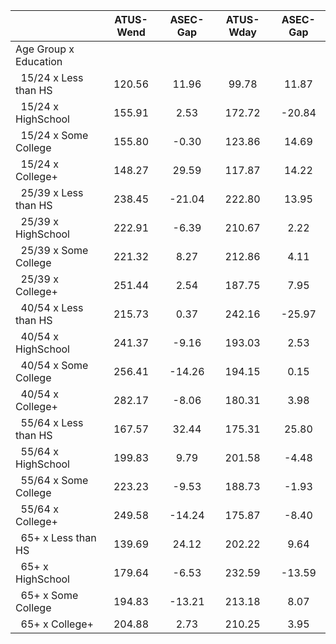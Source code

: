 
|                      |    ATUS-Wend |     ASEC-Gap |    ATUS-Wday |     ASEC-Gap |
| -------------------- | :----------: | :----------: | :----------: | :----------: |
| Age Group x Education |              |              |              |              |
| &nbsp;&nbsp;15/24 x Less than HS |       120.56 |        11.96 |        99.78 |        11.87 |
| &nbsp;&nbsp;15/24 x HighSchool |       155.91 |         2.53 |       172.72 |       -20.84 |
| &nbsp;&nbsp;15/24 x Some College |       155.80 |        -0.30 |       123.86 |        14.69 |
| &nbsp;&nbsp;15/24 x College+ |       148.27 |        29.59 |       117.87 |        14.22 |
| &nbsp;&nbsp;25/39 x Less than HS |       238.45 |       -21.04 |       222.80 |        13.95 |
| &nbsp;&nbsp;25/39 x HighSchool |       222.91 |        -6.39 |       210.67 |         2.22 |
| &nbsp;&nbsp;25/39 x Some College |       221.32 |         8.27 |       212.86 |         4.11 |
| &nbsp;&nbsp;25/39 x College+ |       251.44 |         2.54 |       187.75 |         7.95 |
| &nbsp;&nbsp;40/54 x Less than HS |       215.73 |         0.37 |       242.16 |       -25.97 |
| &nbsp;&nbsp;40/54 x HighSchool |       241.37 |        -9.16 |       193.03 |         2.53 |
| &nbsp;&nbsp;40/54 x Some College |       256.41 |       -14.26 |       194.15 |         0.15 |
| &nbsp;&nbsp;40/54 x College+ |       282.17 |        -8.06 |       180.31 |         3.98 |
| &nbsp;&nbsp;55/64 x Less than HS |       167.57 |        32.44 |       175.31 |        25.80 |
| &nbsp;&nbsp;55/64 x HighSchool |       199.83 |         9.79 |       201.58 |        -4.48 |
| &nbsp;&nbsp;55/64 x Some College |       223.23 |        -9.53 |       188.73 |        -1.93 |
| &nbsp;&nbsp;55/64 x College+ |       249.58 |       -14.24 |       175.87 |        -8.40 |
| &nbsp;&nbsp;65+ x Less than HS |       139.69 |        24.12 |       202.22 |         9.64 |
| &nbsp;&nbsp;65+ x HighSchool |       179.64 |        -6.53 |       232.59 |       -13.59 |
| &nbsp;&nbsp;65+ x Some College |       194.83 |       -13.21 |       213.18 |         8.07 |
| &nbsp;&nbsp;65+ x College+ |       204.88 |         2.73 |       210.25 |         3.95 |

